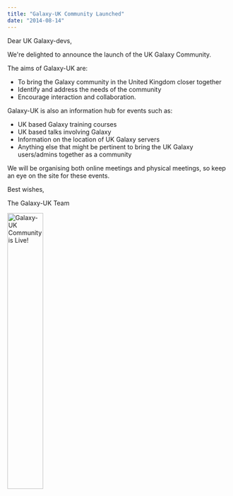 ```yaml
---
title: "Galaxy-UK Community Launched"
date: "2014-08-14"
---
```

Dear UK Galaxy-devs,

We're delighted to announce the launch of the UK Galaxy Community.

The aims of Galaxy-UK are:

* To bring the Galaxy community in the United Kingdom closer together
* Identify and address the needs of the community
* Encourage interaction and collaboration.

Galaxy-UK is also an information hub for events such as:
* UK based Galaxy training courses
* UK based talks involving Galaxy
* Information on the location of UK Galaxy servers
* Anything else that might be pertinent to bring the UK Galaxy users/admins together as a community

We will be organising both online meetings and physical meetings, so keep an eye on the site for these events. 

Best wishes,

The Galaxy-UK Team

<div class='center'> <img src="/src/news/galaxy-uk-launched/GCUKisLive.png" alt="Galaxy-UK Community is Live!" width="40%" /> </div>
